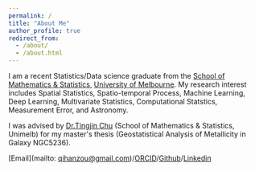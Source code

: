 ```yaml
---
permalink: /
title: "About Me"
author_profile: true
redirect_from: 
  - /about/
  - /about.html
---
```


I am a recent Statistics/Data science graduate from the [School of Mathematics & Statistics](https://ms.unimelb.edu.au/), [University of Melbourne](https://www.unimelb.edu.au/). My research interest includes Spatial Statistics, Spatio-temporal Process, Machine Learning, Deep Learning, Multivariate Statistics,  Computational Statstics, Measurement Error, and Astronomy. 

I was advised by [Dr.Tingjin Chu](https://findanexpert.unimelb.edu.au/profile/795463-tingjin-chu) (School of Mathematics & Statistics, Unimelb) for my master's thesis (Geostatistical Analysis of Metallicity in Galaxy NGC5236).

[Email](mailto: qihanzou@gmail.com)/[ORCID](https://orcid.org/0009-0004-7629-4137)/[Github](https://github.com/qihanzou)/[Linkedin](https://www.linkedin.com/in/qihanzou)
